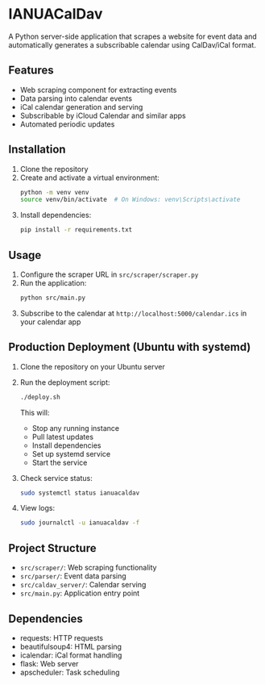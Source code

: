 # IANUACalDav

A Python server-side application that scrapes a website for event data and automatically generates a subscribable calendar using CalDav/iCal format.

## Features

- Web scraping component for extracting events
- Data parsing into calendar events
- iCal calendar generation and serving
- Subscribable by iCloud Calendar and similar apps
- Automated periodic updates

## Installation

1. Clone the repository
2. Create and activate a virtual environment:
   ```bash
   python -m venv venv
   source venv/bin/activate  # On Windows: venv\Scripts\activate
   ```
3. Install dependencies:
   ```bash
   pip install -r requirements.txt
   ```

## Usage

1. Configure the scraper URL in `src/scraper/scraper.py`
2. Run the application:
   ```bash
   python src/main.py
   ```
3. Subscribe to the calendar at `http://localhost:5000/calendar.ics` in your calendar app

## Production Deployment (Ubuntu with systemd)

1. Clone the repository on your Ubuntu server
2. Run the deployment script:
   ```bash
   ./deploy.sh
   ```
   This will:
   - Stop any running instance
   - Pull latest updates
   - Install dependencies
   - Set up systemd service
   - Start the service

3. Check service status:
   ```bash
   sudo systemctl status ianuacaldav
   ```

4. View logs:
   ```bash
   sudo journalctl -u ianuacaldav -f
   ```

## Project Structure

- `src/scraper/`: Web scraping functionality
- `src/parser/`: Event data parsing
- `src/caldav_server/`: Calendar serving
- `src/main.py`: Application entry point

## Dependencies

- requests: HTTP requests
- beautifulsoup4: HTML parsing
- icalendar: iCal format handling
- flask: Web server
- apscheduler: Task scheduling
